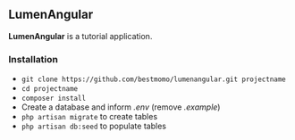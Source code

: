 ## LumenAngular ##

**LumenAngular** is a tutorial application.

### Installation ###

* `git clone https://github.com/bestmomo/lumenangular.git projectname`
* `cd projectname`
* `composer install`
* Create a database and inform *.env* (remove *.example*)
* `php artisan migrate` to create tables
* `php artisan db:seed` to populate tables




